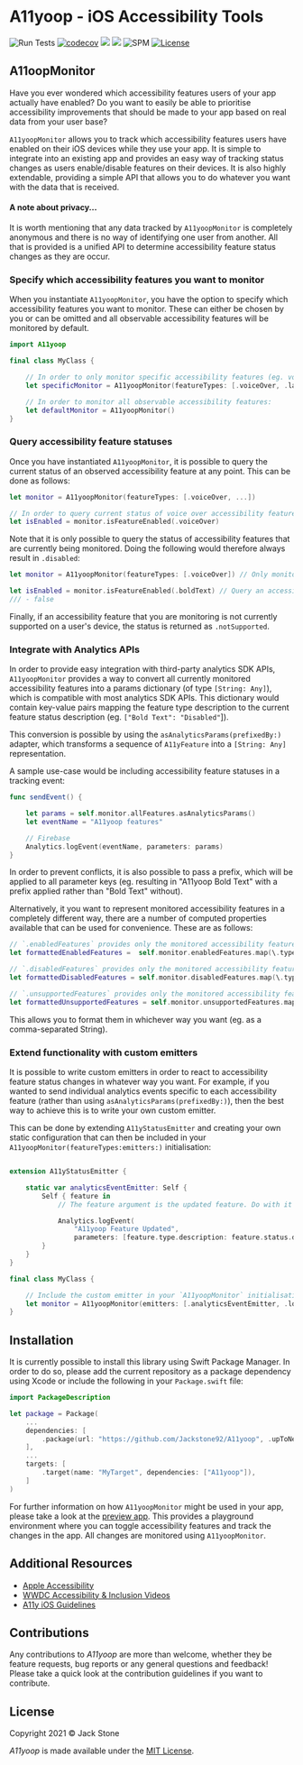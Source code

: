# A11yoop - iOS Accessibility Tools 

![Run Tests](https://github.com/Jackstone92/CombineRx/workflows/Run%20Tests/badge.svg)
[![codecov](https://codecov.io/gh/Jackstone92/A11yoop/branch/develop/graph/badge.svg?token=5CUD7R531H)](https://codecov.io/gh/Jackstone92/A11yoop)
[![](https://img.shields.io/endpoint?url=https%3A%2F%2Fswiftpackageindex.com%2Fapi%2Fpackages%2FJackstone92%2FA11yoop%2Fbadge%3Ftype%3Dswift-versions)](https://swiftpackageindex.com/Jackstone92/A11yoop)
[![](https://img.shields.io/endpoint?url=https%3A%2F%2Fswiftpackageindex.com%2Fapi%2Fpackages%2FJackstone92%2FA11yoop%2Fbadge%3Ftype%3Dplatforms)](https://swiftpackageindex.com/Jackstone92/A11yoop)
![SPM](https://img.shields.io/badge/SPM-compatible-ff59b4)
[![License](https://img.shields.io/badge/license-mit-brightgreen.svg)](https://en.wikipedia.org/wiki/MIT_License)

## A11oopMonitor
Have you ever wondered which accessibility features users of your app actually have enabled? Do you want to easily be able to prioritise accessibility improvements that should be made to your app based on real data from your user base?

`A11yoopMonitor` allows you to track which accessibility features users have enabled on their iOS devices while they use your app. It is simple to integrate into an existing app and provides an easy way of tracking status changes as users enable/disable features on their devices. It is also highly extendable, providing a simple API that allows you to do whatever you want with the data that is received.

#### **A note about privacy...**
It is worth mentioning that any data tracked by `A11yoopMonitor` is completely anonymous and there is no way of identifying one user from another. All that is provided is a unified API to determine accessibility feature status changes as they are occur.

### **Specify which accessibility features you want to monitor**

When you instantiate `A11yoopMonitor`, you have the option to specify which accessibility features you want to monitor. These can either be chosen by you or can be omitted and all observable accessibility features will be monitored by default.
```swift
import A11yoop

final class MyClass {

    // In order to only monitor specific accessibility features (eg. voice over and larger text):
    let specificMonitor = A11yoopMonitor(featureTypes: [.voiceOver, .largerText])

    // In order to monitor all observable accessibility features:
    let defaultMonitor = A11yoopMonitor()
}
```

### **Query accessibility feature statuses**

Once you have instantiated `A11yoopMonitor`, it is possible to query the current status of an observed accessibility feature at any point. This can be done as follows:
```swift
let monitor = A11yoopMonitor(featureTypes: [.voiceOver, ...])

// In order to query current status of voice over accessibility feature
let isEnabled = monitor.isFeatureEnabled(.voiceOver)
```

Note that it is only possible to query the status of accessibility features that are currently being monitored. Doing the following would therefore always result in `.disabled`:
```swift
let monitor = A11yoopMonitor(featureTypes: [.voiceOver]) // Only monitors voice over

let isEnabled = monitor.isFeatureEnabled(.boldText) // Query an accessibility feature that isn't monitored
/// - false
```

Finally, if an accessibility feature that you are monitoring is not currently supported on a user's device, the status is returned as `.notSupported`.

### **Integrate with Analytics APIs**

In order to provide easy integration with third-party analytics SDK APIs, `A11yoopMonitor` provides a way to convert all currently monitored accessibility features into a params dictionary (of type `[String: Any]`), which is compatible with most analytics SDK APIs. This dictionary would contain key-value pairs mapping the feature type description to the current feature status description (eg. `["Bold Text": "Disabled"`]).

This conversion is possible by using the `asAnalyticsParams(prefixedBy:)` adapter, which transforms a sequence of `A11yFeature` into a `[String: Any]` representation.

A sample use-case would be including accessibility feature statuses in a tracking event:
```swift
func sendEvent() {

    let params = self.monitor.allFeatures.asAnalyticsParams()
    let eventName = "A11yoop features"

    // Firebase
    Analytics.logEvent(eventName, parameters: params)
}
```

In order to prevent conflicts, it is also possible to pass a prefix, which will be applied to all parameter keys (eg. resulting in "A11yoop Bold Text" with a prefix applied rather than "Bold Text" without).

Alternatively, it you want to represent monitored accessibility features in a completely different way, there are a number of computed properties available that can be used for convenience. These are as follows:
```swift
// `.enabledFeatures` provides only the monitored accessibility features that are currently enabled.
let formattedEnabledFeatures =  self.monitor.enabledFeatures.map(\.type.description).joined(separator: ",")

// `.disabledFeatures` provides only the monitored accessibility features that are currently disabled.
let formattedDisabledFeatures = self.monitor.disabledFeatures.map(\.type.description).joined(separator: ",")

// `.unsupportedFeatures` provides only the monitored accessibility features that are unsupported.
let formattedUnsupportedFeatures = self.monitor.unsupportedFeatures.map(\.type.description).joined(separator: ",")
```

This allows you to format them in whichever way you want (eg. as a comma-separated String).

### Extend functionality with custom emitters

It is possible to write custom emitters in order to react to accessibility feature status changes in whatever way you want.
For example, if you wanted to send individual analytics events specific to each accessibility feature (rather than using `asAnalyticsParams(prefixedBy:)`), then the best way to achieve this is to write your own custom emitter.

This can be done by extending `A11yStatusEmitter` and creating your own static configuration that can then be included in your `A11yoopMonitor(featureTypes:emitters:)` initialisation:
```swift

extension A11yStatusEmitter {

    static var analyticsEventEmitter: Self {
        Self { feature in
            // The feature argument is the updated feature. Do with it whatever you want...

            Analytics.logEvent(
                "A11yoop Feature Updated",
                parameters: [feature.type.description: feature.status.description])
        }
    }
}

final class MyClass {

    // Include the custom emitter in your `A11yoopMonitor` initialisation
    let monitor = A11yoopMonitor(emitters: [.analyticsEventEmitter, .log())
}
```

## Installation
It is currently possible to install this library using Swift Package Manager. In order to do so, please add the current repository as a package dependency using Xcode or include the following in your `Package.swift` file:

```swift
import PackageDescription

let package = Package(
    ...
    dependencies: [
        .package(url: "https://github.com/Jackstone92/A11yoop", .upToNextMajor(from: "1.0.0")),
    ],
    ...
    targets: [
        .target(name: "MyTarget", dependencies: ["A11yoop"]),
    ]
)
```

For further information on how `A11yoopMonitor` might be used in your app, please take a look at the [preview app](https://github.com/Jackstone92/A11yoop/tree/main/Preview). This provides a playground environment where you can toggle accessibility features and track the changes in the app. All changes are monitored using `A11yoopMonitor`.

## Additional Resources
- [Apple Accessibility](https://developer.apple.com/accessibility/)
- [WWDC Accessibility & Inclusion Videos](https://developer.apple.com/videos/accessibility-inclusion)
- [A11y iOS Guidelines](https://a11y-guidelines.orange.com/en/mobile/ios/)

## Contributions
Any contributions to *A11yoop* are more than welcome, whether they be feature requests, bug reports or any general questions and feedback! Please take a quick look at the contribution guidelines if you want to contribute.

## License
Copyright 2021 © Jack Stone

*A11yoop* is made available under the [MIT License](https://github.com/Jackstone92/A11yoop/blob/develop/LICENSE).
